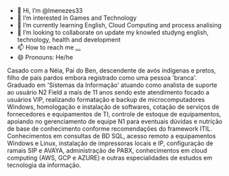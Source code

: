 - 👋 Hi, I’m @lmenezes33
- 👀 I’m interested in Games and Technology
- 🌱 I’m currently learning English, Cloud Computing and process analising
- 💞️ I’m looking to collaborate on update my knowled studyng english, technology, health and development 
- 📫 How to reach me [...](https://www.linkedin.com/in/lucasnascimentodemenezes/)
- 😄 Pronouns: He/he

Casado com a Néia, Pai do Ben, descendente de avós indígenas e pretos, filho de pais pardos embora registrado como uma pessoa 'branca'. Graduado em 'Sistemas da Informação' atuando como analista de suporte ao usuário N2 Field a mais de 11 anos sendo este atendimento focado a usuários VIP, realizando formatação e backup de microcomputadores Windows, homologação e instalação de softwares, cotação de serviços de fornecedores e equipamentos de TI, controle de estoque de equipamentos, apoiando no gerenciamento de equipe N1 para eventuais dúvidas e nutrição de base de conhecimento conforme recomendações do framework ITIL. Conhecimentos em consultas de BD SQL, acesso remoto a equipamentos Windows e Linux, instalação de impressoras locais e IP, configuração de ramais SIP e AVAYA, administração de PABX, conhecimentos em cloud computing (AWS, GCP e AZURE) e outras especialidades de estudos em tecnologia da informação.


